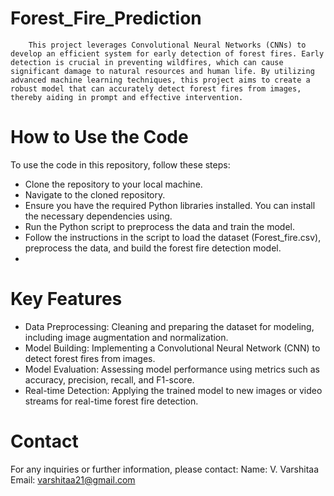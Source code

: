 # Forest_Fire_Prediction 
        This project leverages Convolutional Neural Networks (CNNs) to develop an efficient system for early detection of forest fires. Early detection is crucial in preventing wildfires, which can cause significant damage to natural resources and human life. By utilizing advanced machine learning techniques, this project aims to create a robust model that can accurately detect forest fires from images, thereby aiding in prompt and effective intervention.

# How to Use the Code
To use the code in this repository, follow these steps:
- Clone the repository to your local machine.
- Navigate to the cloned repository.
- Ensure you have the required Python libraries installed. You can install the necessary dependencies using.
- Run the Python script to preprocess the data and train the model.
- Follow the instructions in the script to load the dataset (Forest_fire.csv), preprocess the data, and build the forest fire detection model.
- 
# Key Features
- Data Preprocessing: Cleaning and preparing the dataset for modeling, including image augmentation and normalization.
- Model Building: Implementing a Convolutional Neural Network (CNN) to detect forest fires from images.
- Model Evaluation: Assessing model performance using metrics such as accuracy, precision, recall, and F1-score.
- Real-time Detection: Applying the trained model to new images or video streams for real-time forest fire detection.

# Contact
 For any inquiries or further information, please contact: Name: V. Varshitaa Email: varshitaa21@gmail.com
